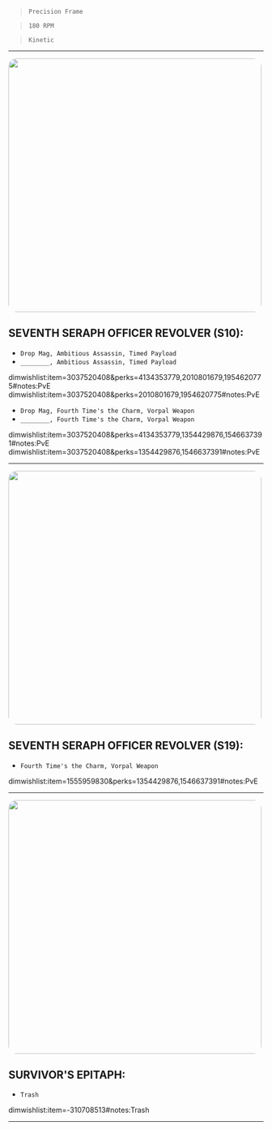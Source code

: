 > `Precision Frame`

> `180 RPM`

> `Kinetic`

---

<img src="https://bungie.net/common/destiny2_content/screenshots/3037520408.jpg" width="500px" style="border-radius: 16px">

## SEVENTH SERAPH OFFICER REVOLVER (S10):

-   `Drop Mag, Ambitious Assassin, Timed Payload`
-   `________, Ambitious Assassin, Timed Payload`

dimwishlist:item=3037520408&perks=4134353779,2010801679,1954620775#notes:PvE  
dimwishlist:item=3037520408&perks=2010801679,1954620775#notes:PvE

-   `Drop Mag, Fourth Time's the Charm, Vorpal Weapon`
-   `________, Fourth Time's the Charm, Vorpal Weapon`

dimwishlist:item=3037520408&perks=4134353779,1354429876,1546637391#notes:PvE  
dimwishlist:item=3037520408&perks=1354429876,1546637391#notes:PvE

---

<img src="https://bungie.net/common/destiny2_content/screenshots/1555959830.jpg" width="500px" style="border-radius: 16px">

## SEVENTH SERAPH OFFICER REVOLVER (S19):

-   `Fourth Time's the Charm, Vorpal Weapon`

dimwishlist:item=1555959830&perks=1354429876,1546637391#notes:PvE

---

<img src="https://bungie.net/common/destiny2_content/screenshots/310708513.jpg" width="500px" style="border-radius: 16px">

## SURVIVOR'S EPITAPH:

-   `Trash`

dimwishlist:item=-310708513#notes:Trash

---
